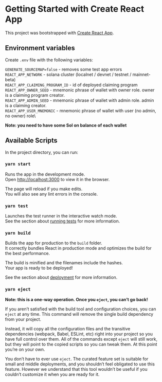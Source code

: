 # Getting Started with Create React App

This project was bootstrapped with [Create React App](https://github.com/facebook/create-react-app).

## Environment variables

Create `.env` file with the following variables:

`GENERATE_SOURCEMAP=false` - removes some test app errors\
`REACT_APP_NETWORK` - solana cluster (localnet / devnet / testnet / mainnet-beta)\
`REACT_APP_CLAIMING_PROGRAM_ID` - id of deployed claiming program\
`REACT_APP_OWNER_SEED` - mnemonic phrase of wallet with owner role. owner is a claiming program creator. \
`REACT_APP_ADMIN_SEED` - mnemonic phrase of wallet with admin role. admin is a claiming creator.\
`REACT_APP_USER_MNEMONIC` - mnemonic phrase of wallet with user (no admin, no owner) role\

**Note: you need to have some Sol on balance of each wallet**

## Available Scripts

In the project directory, you can run:

### `yarn start`

Runs the app in the development mode.\
Open [http://localhost:3000](http://localhost:3000) to view it in the browser.

The page will reload if you make edits.\
You will also see any lint errors in the console.

### `yarn test`

Launches the test runner in the interactive watch mode.\
See the section about [running tests](https://facebook.github.io/create-react-app/docs/running-tests) for more information.

### `yarn build`

Builds the app for production to the `build` folder.\
It correctly bundles React in production mode and optimizes the build for the best performance.

The build is minified and the filenames include the hashes.\
Your app is ready to be deployed!

See the section about [deployment](https://facebook.github.io/create-react-app/docs/deployment) for more information.

### `yarn eject`

**Note: this is a one-way operation. Once you `eject`, you can’t go back!**

If you aren’t satisfied with the build tool and configuration choices, you can `eject` at any time. This command will remove the single build dependency from your project.

Instead, it will copy all the configuration files and the transitive dependencies (webpack, Babel, ESLint, etc) right into your project so you have full control over them. All of the commands except `eject` will still work, but they will point to the copied scripts so you can tweak them. At this point you’re on your own.

You don’t have to ever use `eject`. The curated feature set is suitable for small and middle deployments, and you shouldn’t feel obligated to use this feature. However we understand that this tool wouldn’t be useful if you couldn’t customize it when you are ready for it.
